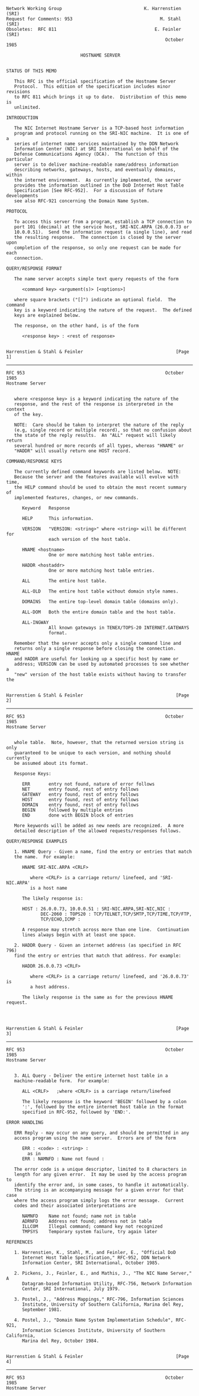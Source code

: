     Network Working Group                               K. Harrenstien (SRI)
    Request for Comments: 953                                 M. Stahl (SRI)
    Obsoletes:  RFC 811                                     E. Feinler (SRI)
                                                                October 1985

                                HOSTNAME SERVER


    STATUS OF THIS MEMO

       This RFC is the official specification of the Hostname Server
       Protocol.  This edition of the specification includes minor revisions
       to RFC 811 which brings it up to date.  Distribution of this memo is
       unlimited.

    INTRODUCTION

       The NIC Internet Hostname Server is a TCP-based host information
       program and protocol running on the SRI-NIC machine.  It is one of a
       series of internet name services maintained by the DDN Network
       Information Center (NIC) at SRI International on behalf of the
       Defense Communications Agency (DCA).  The function of this particular
       server is to deliver machine-readable name/address information
       describing networks, gateways, hosts, and eventually domains, within
       the internet environment.  As currently implemented, the server
       provides the information outlined in the DoD Internet Host Table
       Specification [See RFC-952].  For a discussion of future developments
       see also RFC-921 concerning the Domain Name System.

    PROTOCOL

       To access this server from a program, establish a TCP connection to
       port 101 (decimal) at the service host, SRI-NIC.ARPA (26.0.0.73 or
       10.0.0.51).  Send the information request (a single line), and read
       the resulting response.  The connection is closed by the server upon
       completion of the response, so only one request can be made for each
       connection.

    QUERY/RESPONSE FORMAT

       The name server accepts simple text query requests of the form

          <command key> <argument(s)> [<options>]

       where square brackets ("[]") indicate an optional field.  The command
       key is a keyword indicating the nature of the request.  The defined
       keys are explained below.

       The response, on the other hand, is of the form

          <response key> : <rest of response>


    Harrenstien & Stahl & Feinler                                   [Page 1]

------------------------------------------------------------------------

``` newpage
RFC 953                                                     October 1985
Hostname Server


   where <response key> is a keyword indicating the nature of the
   response, and the rest of the response is interpreted in the context
   of the key.

   NOTE:  Care should be taken to interpret the nature of the reply
   (e.g, single record or multiple record), so that no confusion about
   the state of the reply results.  An "ALL" request will likely return
   several hundred or more records of all types, whereas "HNAME" or
   "HADDR" will usually return one HOST record.

COMMAND/RESPONSE KEYS

   The currently defined command keywords are listed below.  NOTE:
   Because the server and the features available will evolve with time,
   the HELP command should be used to obtain the most recent summary of
   implemented features, changes, or new commands.

      Keyword   Response

      HELP      This information.

      VERSION   "VERSION: <string>" where <string> will be different for
                each version of the host table.

      HNAME <hostname>
                One or more matching host table entries.

      HADDR <hostaddr>
                One or more matching host table entries.

      ALL       The entire host table.

      ALL-OLD   The entire host table without domain style names.

      DOMAINS   The entire top-level domain table (domains only).

      ALL-DOM   Both the entire domain table and the host table.

      ALL-INGWAY
                All known gateways in TENEX/TOPS-20 INTERNET.GATEWAYS
                format.

   Remember that the server accepts only a single command line and
   returns only a single response before closing the connection.  HNAME
   and HADDR are useful for looking up a specific host by name or
   address; VERSION can be used by automated processes to see whether a
   "new" version of the host table exists without having to transfer the


Harrenstien & Stahl & Feinler                                   [Page 2]
```

------------------------------------------------------------------------

``` newpage
RFC 953                                                     October 1985
Hostname Server


   whole table.  Note, however, that the returned version string is only
   guaranteed to be unique to each version, and nothing should currently
   be assumed about its format.

   Response Keys:

      ERR       entry not found, nature of error follows
      NET       entry found, rest of entry follows
      GATEWAY   entry found, rest of entry follows
      HOST      entry found, rest of entry follows
      DOMAIN    entry found, rest of entry follows
      BEGIN     followed by multiple entries
      END       done with BEGIN block of entries

   More keywords will be added as new needs are recognized.  A more
   detailed description of the allowed requests/responses follows.

QUERY/RESPONSE EXAMPLES

   1. HNAME Query - Given a name, find the entry or entries that match
   the name.  For example:

      HNAME SRI-NIC.ARPA <CRLF>

         where <CRLF> is a carriage return/ linefeed, and 'SRI-NIC.ARPA'
         is a host name

      The likely response is:

      HOST : 26.0.0.73, 10.0.0.51 : SRI-NIC.ARPA,SRI-NIC,NIC :
             DEC-2060 : TOPS20 : TCP/TELNET,TCP/SMTP,TCP/TIME,TCP/FTP,
             TCP/ECHO,ICMP :

      A response may stretch across more than one line.  Continuation
      lines always begin with at least one space.

   2. HADDR Query - Given an internet address (as specified in RFC 796)
   find the entry or entries that match that address. For example:

      HADDR 26.0.0.73 <CRLF>

         where <CRLF> is a carriage return/ linefeed, and '26.0.0.73' is
         a host address.

      The likely response is the same as for the previous HNAME request.




Harrenstien & Stahl & Feinler                                   [Page 3]
```

------------------------------------------------------------------------

``` newpage
RFC 953                                                     October 1985
Hostname Server


   3. ALL Query - Deliver the entire internet host table in a
   machine-readable form.  For example:

      ALL <CRLF>   ;where <CRLF> is a carriage return/linefeed

      The likely response is the keyword 'BEGIN' followed by a colon
      ':', followed by the entire internet host table in the format
      specified in RFC-952, followed by 'END:'.

ERROR HANDLING

   ERR Reply - may occur on any query, and should be permitted in any
   access program using the name server.  Errors are of the form

      ERR : <code> : <string> :
        as in
      ERR : NAMNFD : Name not found :

   The error code is a unique descriptor, limited to 8 characters in
   length for any given error.  It may be used by the access program to
   identify the error and, in some cases, to handle it automatically.
   The string is an accompanying message for a given error for that case
   where the access program simply logs the error message.  Current
   codes and their associated interpretations are

      NAMNFD    Name not found; name not in table
      ADRNFD    Address not found; address not in table
      ILLCOM    Illegal command; command key not recognized
      TMPSYS    Temporary system failure, try again later

REFERENCES

   1. Harrenstien, K., Stahl, M., and Feinler, E., "Official DoD
      Internet Host Table Specification," RFC-952, DDN Network
      Information Center, SRI International, October 1985.

   2. Pickens, J., Feinler, E., and Mathis, J., "The NIC Name Server," A
      Datagram-based Information Utility, RFC-756, Network Information
      Center, SRI International, July 1979.

   3. Postel, J., "Address Mappings," RFC-796, Information Sciences
      Institute, University of Southern California, Marina del Rey,
      September 1981.

   4. Postel, J., "Domain Name System Implementation Schedule", RFC-921,
      Information Sciences Institute, University of Southern California,
      Marina del Rey, October 1984.


Harrenstien & Stahl & Feinler                                   [Page 4]
```

------------------------------------------------------------------------

``` newpage
RFC 953                                                     October 1985
Hostname Server



















































Harrenstien & Stahl & Feinler                                   [Page 5]
```

